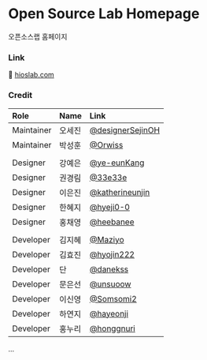 #  Open Source Lab Homepage

오픈소스랩 홈페이지

### Link

🔗 [hioslab.com](https://hioslab.com)


### Credit

| Role  | Name  | Link  |
| :------| :-------| :----- |
| Maintainer | 오세진  |   [@designerSejinOH](https://github.com/designerSejinOH)    |
| Maintainer | 박성훈  |   [@Orwiss](https://github.com/Orwiss)    |
||
| Designer | 강예은  |   [@ye-eunKang](https://github.com/ye-eunKang)    |
| Designer | 권경림  |   [@33e33e](https://github.com/33e33e)    |
| Designer | 이은진  |   [@katherineunjin](https://github.com/katherineunjin)    |
| Designer | 한혜지  |   [@hyeji0-0](https://github.com/hyeji0-0)    |
| Designer | 홍채영  |   [@heebanee](https://github.com/heebanee)    |
| |
| Developer | 김지혜  |   [@Maziyo](https://github.com/Maziyo)    |
| Developer | 김효진  |   [@hyojin222](https://github.com/hyojin222)    |
| Developer | 단  | [@danekss](https://github.com/danekss)   |
| Developer | 문은선  |  [@unsuoow](https://github.com/unsuoow)    |
| Developer | 이신영  |  [@Somsomi2](https://github.com/Somsomi2)    |
| Developer | 하연지  |  [@hayeonji](https://github.com/hayeonji)    |
| Developer | 홍누리  |   [@honggnuri](https://github.com/honggnuri)    |



...
